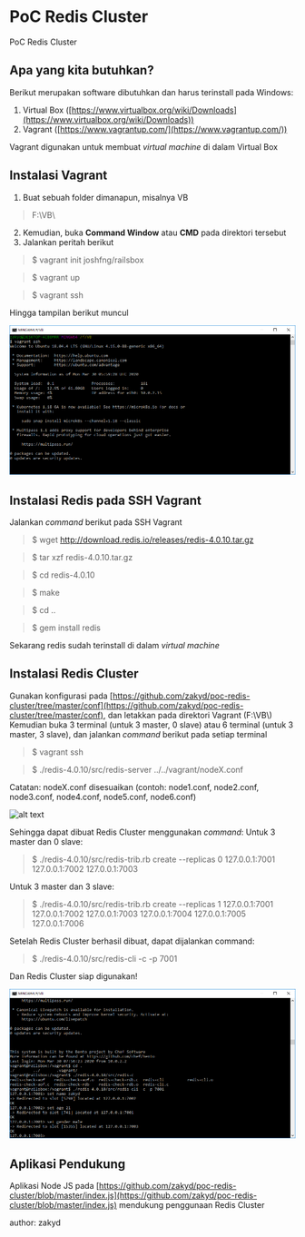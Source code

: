 # PoC Redis Cluster
PoC Redis Cluster

## Apa yang kita butuhkan?
Berikut merupakan software dibutuhkan dan harus terinstall pada Windows:
1. Virtual Box ([https://www.virtualbox.org/wiki/Downloads](https://www.virtualbox.org/wiki/Downloads))
2. Vagrant ([https://www.vagrantup.com/](https://www.vagrantup.com/))

Vagrant digunakan untuk membuat _virtual machine_ di dalam Virtual Box

## Instalasi Vagrant
1. Buat sebuah folder dimanapun, misalnya VB
> F:\VB\
2. Kemudian, buka **Command Window** atau **CMD** pada direktori tersebut
3. Jalankan peritah berikut
> $ vagrant init joshfng/railsbox

> $ vagrant up

> $ vagrant ssh

Hingga tampilan berikut muncul

![alt text](https://github.com/zakyd/poc-redis-cluster/blob/master/assets/images/command-vagrant-ssh.PNG?raw=true "SSH Vagrant")

## Instalasi Redis pada SSH Vagrant
Jalankan _command_ berikut pada SSH Vagrant
> $ wget http://download.redis.io/releases/redis-4.0.10.tar.gz

> $ tar xzf redis-4.0.10.tar.gz

> $ cd redis-4.0.10

> $ make

> $ cd ..

> $ gem install redis

Sekarang redis sudah terinstall di dalam _virtual machine_

## Instalasi Redis Cluster
Gunakan konfigurasi pada [https://github.com/zakyd/poc-redis-cluster/tree/master/conf](https://github.com/zakyd/poc-redis-cluster/tree/master/conf), dan letakkan pada direktori Vagrant (F:\VB\\)
Kemudian buka 3 terminal (untuk 3 master, 0 slave) atau 6 terminal (untuk 3 master, 3 slave), dan jalankan _command_ berikut pada setiap terminal
> $ vagrant ssh

> $ ./redis-4.0.10/src/redis-server ../../vagrant/nodeX.conf

Catatan: nodeX.conf disesuaikan (contoh: node1.conf, node2.conf, node3.conf, node4.conf, node5.conf, node6.conf)

![alt text](https://github.com/zakyd/poc-redis-cluster/blob/master/assets/images/command-redis-server.PNG?raw=true "Redis Server")

Sehingga dapat dibuat Redis Cluster menggunakan _command_:
Untuk 3 master dan 0 slave:
> $ ./redis-4.0.10/src/redis-trib.rb create --replicas 0 127.0.0.1:7001 127.0.0.1:7002 127.0.0.1:7003

Untuk 3 master dan 3 slave:
> $ ./redis-4.0.10/src/redis-trib.rb create --replicas 1 127.0.0.1:7001 127.0.0.1:7002 127.0.0.1:7003 127.0.0.1:7004 127.0.0.1:7005 127.0.0.1:7006

Setelah Redis Cluster berhasil dibuat, dapat dijalankan command:
> $ ./redis-4.0.10/src/redis-cli -c -p 7001

Dan Redis Cluster siap digunakan!

![alt text](https://github.com/zakyd/poc-redis-cluster/blob/master/assets/images/redis-set.PNG?raw=true "Redis Commands")

## Aplikasi Pendukung
Aplikasi Node JS pada [https://github.com/zakyd/poc-redis-cluster/blob/master/index.js](https://github.com/zakyd/poc-redis-cluster/blob/master/index.js) mendukung penggunaan Redis Cluster


author: zakyd